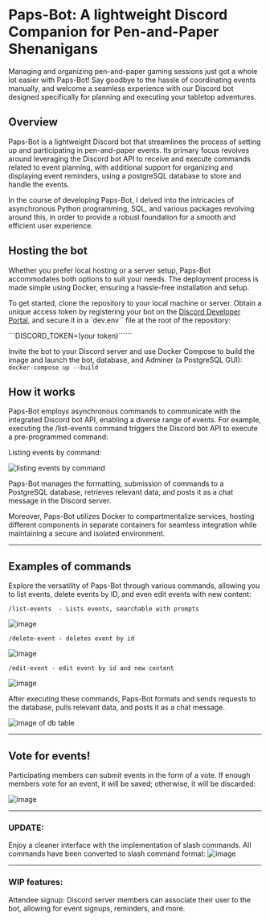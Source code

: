 # Paps-Bot: A lightweight Discord Companion for Pen-and-Paper Shenanigans

Managing and organizing pen-and-paper gaming sessions just got a whole lot easier with Paps-Bot! Say goodbye to the hassle of coordinating events manually, and welcome a seamless experience with our Discord bot designed specifically for planning and executing your tabletop adventures.

## Overview

Paps-Bot is a lightweight Discord bot that streamlines the process of setting up and participating in pen-and-paper events. Its primary focus revolves around leveraging the Discord bot API to receive and execute commands related to event planning, with additional support for organizing and displaying event reminders,
using a postgreSQL database to store and handle the events.

In the course of developing Paps-Bot, I delved into the intricacies of asynchronous Python programming, SQL, and various packages revolving around this, in order to provide a robust foundation for a smooth and efficient user experience.

## Hosting the bot
Whether you prefer local hosting or a server setup, Paps-Bot accommodates both options to suit your needs. The deployment process is made simple using Docker, ensuring a hassle-free installation and setup.

To get started, clone the repository to your local machine or server. Obtain a unique access token by registering your bot on the [Discord Developer Portal](https://discord.com/developers/docs/intro), and secure it in a `dev.env`` file at the root of the repository:

```DISCORD_TOKEN=(your token)``````

Invite the bot to your Discord server and use Docker Compose to build the image and launch the bot, database, and Adminer (a PostgreSQL GUI):
```docker-compose up --build```

## How it works
Paps-Bot employs asynchronous commands to communicate with the integrated Discord bot API, enabling a diverse range of events. For example, executing the /list-events command triggers the Discord bot API to execute a pre-programmed command:

Listing events by command:

![listing events by command](/images/listevents.png)


Paps-Bot manages the formatting, submission of commands to a PostgreSQL database, retrieves relevant data, and posts it as a chat message in the Discord server.

Moreover, Paps-Bot utilizes Docker to compartmentalize services, hosting different components in separate containers for seamless integration while maintaining a secure and isolated environment.


---
## Examples of commands
Explore the versatility of Paps-Bot through various commands, allowing you to list events, delete events by ID, and even edit events with new content:

```/list-events  - Lists events, searchable with prompts```

![image](images/listevents.png)

```/delete-event - deletes event by id```

![image](images/deleteevents.png)


```/edit-event - edit event by id and new content```

![image](images/editevents.png)

After executing these commands, Paps-Bot formats and sends requests to the database, pulls relevant data, and posts it as a chat message.

![image of db table](images/db.png)

---

## Vote for events!
Participating members can submit events in the form of a vote. If enough members vote for an event, it will be saved; otherwise, it will be discarded:

![image](images/eventvote.png)

---

### UPDATE:
Enjoy a cleaner interface with the implementation of slash commands. All commands have been converted to slash command format:
![image](images/eventvote.png)

---

### WIP features:
Attendee signup:
Discord server members can associate their user to the bot, allowing for event signups, reminders, and more.
